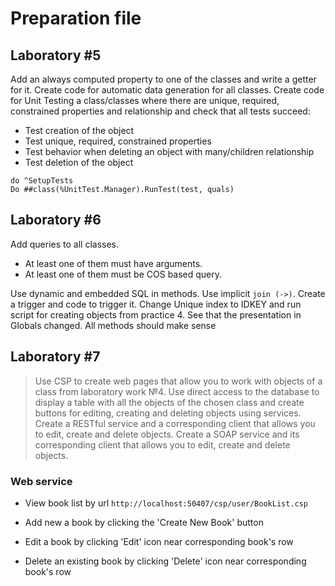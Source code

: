 # Preparation file

## Laboratory \#5

Add an always computed property to one of the classes and write a getter for it.
Create code for automatic data generation for all classes.
Create code for Unit Testing a class/classes where there are unique, required, constrained properties and relationship and check that all tests succeed:

- Test creation of the object
- Test unique, required, constrained properties
- Test behavior when deleting an object with many/children relationship
- Test deletion of the object

```objectscript
do ^SetupTests
Do ##class(%UnitTest.Manager).RunTest(test, quals)
```

## Laboratory \#6

Add queries to all classes.

- At least one of them must have arguments.
- At least one of them must be COS based query.

Use dynamic and embedded SQL in methods.
Use implicit `join (->)`.
Create a trigger and code to trigger it.
Change Unique index to IDKEY and run script for creating objects from practice 4. See that the presentation in Globals changed.
All methods should make sense

## Laboratory \#7

> Use CSP to create web pages that allow you to work with objects of a class from laboratory work №4.
Use direct access to the database to display a table with all the objects of the chosen class and create buttons for editing, creating and deleting objects using services.
Create a RESTful service and a corresponding client that allows you to edit, create and delete objects.
Create a SOAP service and its corresponding client that allows you to edit, create and delete objects.

### Web service

- View book list by url `http://localhost:50407/csp/user/BookList.csp`

- Add new a book by clicking the 'Create New Book' button

- Edit a book by clicking 'Edit' icon near corresponding book's row

- Delete an existing book by clicking 'Delete' icon near corresponding book's row
